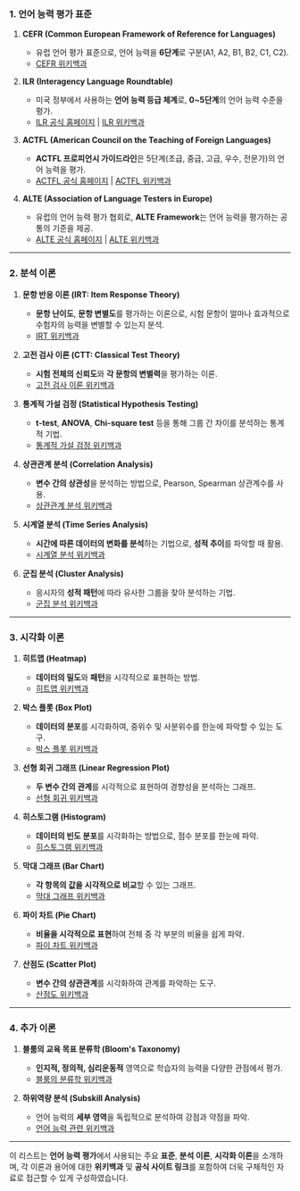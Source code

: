 ### **1. 언어 능력 평가 표준**

1. **CEFR (Common European Framework of Reference for Languages)**  
   - 유럽 언어 평가 표준으로, 언어 능력을 **6단계**로 구분(A1, A2, B1, B2, C1, C2).  
   - [CEFR 위키백과](https://en.wikipedia.org/wiki/Common_European_Framework_of_Reference_for_Languages)

2. **ILR (Interagency Language Roundtable)**  
   - 미국 정부에서 사용하는 **언어 능력 등급 체계**로, **0~5단계**의 언어 능력 수준을 평가.  
   - [ILR 공식 홈페이지](https://www.govtilr.org/) | [ILR 위키백과](https://en.wikipedia.org/wiki/Interagency_Language_Roundtable)

3. **ACTFL (American Council on the Teaching of Foreign Languages)**  
   - **ACTFL 프로피언시 가이드라인**은 5단계(초급, 중급, 고급, 우수, 전문가)의 언어 능력을 평가.  
   - [ACTFL 공식 홈페이지](https://www.actfl.org/resources/actfl-proficiency-guidelines-2012) | [ACTFL 위키백과](https://en.wikipedia.org/wiki/American_Council_on_the_Teaching_of_Foreign_Languages)

4. **ALTE (Association of Language Testers in Europe)**  
   - 유럽의 언어 능력 평가 협회로, **ALTE Framework**는 언어 능력을 평가하는 공통의 기준을 제공.  
   - [ALTE 공식 홈페이지](https://www.alte.org/) | [ALTE 위키백과](https://en.wikipedia.org/wiki/Association_of_Language_Testers_in_Europe)

---

### **2. 분석 이론**

1. **문항 반응 이론 (IRT: Item Response Theory)**  
   - **문항 난이도**, **문항 변별도**를 평가하는 이론으로, 시험 문항이 얼마나 효과적으로 수험자의 능력을 변별할 수 있는지 분석.  
   - [IRT 위키백과](https://en.wikipedia.org/wiki/Item_response_theory)

2. **고전 검사 이론 (CTT: Classical Test Theory)**  
   - **시험 전체의 신뢰도**와 **각 문항의 변별력**을 평가하는 이론.  
   - [고전 검사 이론 위키백과](https://en.wikipedia.org/wiki/Classical_test_theory)

3. **통계적 가설 검정 (Statistical Hypothesis Testing)**  
   - **t-test**, **ANOVA**, **Chi-square test** 등을 통해 그룹 간 차이를 분석하는 통계적 기법.  
   - [통계적 가설 검정 위키백과](https://en.wikipedia.org/wiki/Statistical_hypothesis_testing)

4. **상관관계 분석 (Correlation Analysis)**  
   - **변수 간의 상관성**을 분석하는 방법으로, Pearson, Spearman 상관계수를 사용.  
   - [상관관계 분석 위키백과](https://en.wikipedia.org/wiki/Correlation_and_dependence)

5. **시계열 분석 (Time Series Analysis)**  
   - **시간에 따른 데이터의 변화를 분석**하는 기법으로, **성적 추이**를 파악할 때 활용.  
   - [시계열 분석 위키백과](https://en.wikipedia.org/wiki/Time_series)

6. **군집 분석 (Cluster Analysis)**  
   - 응시자의 **성적 패턴**에 따라 유사한 그룹을 찾아 분석하는 기법.  
   - [군집 분석 위키백과](https://en.wikipedia.org/wiki/Cluster_analysis)

---

### **3. 시각화 이론**

1. **히트맵 (Heatmap)**  
   - **데이터의 밀도**와 **패턴**을 시각적으로 표현하는 방법.  
   - [히트맵 위키백과](https://en.wikipedia.org/wiki/Heat_map)

2. **박스 플롯 (Box Plot)**  
   - **데이터의 분포**를 시각화하여, 중위수 및 사분위수를 한눈에 파악할 수 있는 도구.  
   - [박스 플롯 위키백과](https://en.wikipedia.org/wiki/Box_plot)

3. **선형 회귀 그래프 (Linear Regression Plot)**  
   - **두 변수 간의 관계**를 시각적으로 표현하여 경향성을 분석하는 그래프.  
   - [선형 회귀 위키백과](https://en.wikipedia.org/wiki/Linear_regression)

4. **히스토그램 (Histogram)**  
   - **데이터의 빈도 분포**를 시각화하는 방법으로, 점수 분포를 한눈에 파악.  
   - [히스토그램 위키백과](https://en.wikipedia.org/wiki/Histogram)

5. **막대 그래프 (Bar Chart)**  
   - **각 항목의 값을 시각적으로 비교**할 수 있는 그래프.  
   - [막대 그래프 위키백과](https://en.wikipedia.org/wiki/Bar_chart)

6. **파이 차트 (Pie Chart)**  
   - **비율을 시각적으로 표현**하여 전체 중 각 부분의 비율을 쉽게 파악.  
   - [파이 차트 위키백과](https://en.wikipedia.org/wiki/Pie_chart)

7. **산점도 (Scatter Plot)**  
   - **변수 간의 상관관계**를 시각화하여 관계를 파악하는 도구.  
   - [산점도 위키백과](https://en.wikipedia.org/wiki/Scatter_plot)

---

### **4. 추가 이론**

1. **블룸의 교육 목표 분류학 (Bloom's Taxonomy)**  
   - **인지적, 정의적, 심리운동적** 영역으로 학습자의 능력을 다양한 관점에서 평가.  
   - [블룸의 분류학 위키백과](https://en.wikipedia.org/wiki/Bloom%27s_taxonomy)

2. **하위역량 분석 (Subskill Analysis)**  
   - 언어 능력의 **세부 영역**을 독립적으로 분석하여 강점과 약점을 파악.  
   - [언어 능력 관련 위키백과](https://en.wikipedia.org/wiki/Language_aptitude)

---

이 리스트는 **언어 능력 평가**에서 사용되는 주요 **표준**, **분석 이론**, **시각화 이론**을 소개하며, 각 이론과 용어에 대한 **위키백과** 및 **공식 사이트 링크**를 포함하여 더욱 구체적인 자료로 접근할 수 있게 구성하였습니다.